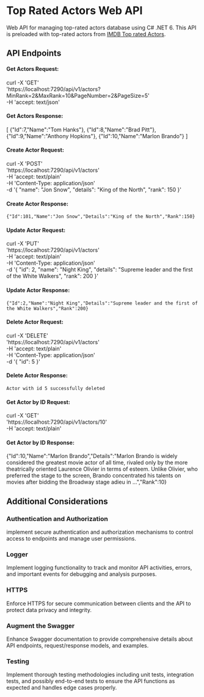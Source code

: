 # Top Rated Actors Web API

Web API for managing top-rated actors database using C# .NET 6. This API is preloaded with top-rated actors from [IMDB Top rated Actors](https://www.imdb.com/list/ls000004615/).

## API Endpoints

#### Get Actors Request:
curl -X 'GET' \
  'https://localhost:7290/api/v1/actors?MinRank=2&MaxRank=10&PageNumber=2&PageSize=5' \
  -H 'accept: text/json'
#### Get Actors Response:  
  [
  {"Id":7,"Name":"Tom Hanks"},
  {"Id":8,"Name":"Brad Pitt"},
  {"Id":9,"Name":"Anthony Hopkins"},
  {"Id":10,"Name":"Marlon Brando"}
]

  
#### Create Actor Request: 
curl -X 'POST' \
  'https://localhost:7290/api/v1/actors' \
  -H 'accept: text/plain' \
  -H 'Content-Type: application/json' \
  -d '{
  "name": "Jon Snow",
  "details": "King of the North",
  "rank": 150
}'
#### Create Actor Response:
	{"Id":101,"Name":"Jon Snow","Details":"King of the North","Rank":150}


#### Update Actor Request:
curl -X 'PUT' \
  'https://localhost:7290/api/v1/actors' \
  -H 'accept: text/plain' \
  -H 'Content-Type: application/json' \
  -d '{
  "id": 2,
  "name": "Night King",
  "details": "Supreme leader and the first of the White Walkers",
  "rank": 200
}'
#### Update Actor Response:
	{"Id":2,"Name":"Night King","Details":"Supreme leader and the first of the White Walkers","Rank":200}


#### Delete Actor Request:
curl -X 'DELETE' \
  'https://localhost:7290/api/v1/actors' \
  -H 'accept: text/plain' \
  -H 'Content-Type: application/json' \
  -d '{
  "id": 5
}'
#### Delete Actor Response:
	Actor with id 5 successfully deleted


#### Get Actor by ID Request:
curl -X 'GET' \
  'https://localhost:7290/api/v1/actors/10' \
  -H 'accept: text/plain'
#### Get Actor by ID Response:  
  {"Id":10,"Name":"Marlon Brando","Details":"Marlon Brando is widely considered the greatest movie actor of all time, rivaled only by the more theatrically oriented Laurence Olivier in terms of esteem. Unlike Olivier, who preferred the stage to the screen, Brando concentrated his talents on movies after bidding the Broadway stage adieu in ...","Rank":10}


## Additional Considerations
### Authentication and Authorization
implement secure authentication and authorization mechanisms to control access to endpoints and manage user permissions.

### Logger
Implement logging functionality to track and monitor API activities, errors, and important events for debugging and analysis purposes.

### HTTPS
Enforce HTTPS for secure communication between clients and the API to protect data privacy and integrity.

### Augment the Swagger
Enhance Swagger documentation to provide comprehensive details about API endpoints, request/response models, and examples.

### Testing
Implement thorough testing methodologies including unit tests, integration tests, and possibly end-to-end tests to ensure the API functions as expected and handles edge cases properly.
